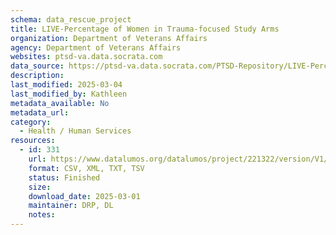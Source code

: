 ```yaml
---
schema: data_rescue_project 
title: LIVE-Percentage of Women in Trauma-focused Study Arms
organization: Department of Veterans Affairs
agency: Department of Veterans Affairs
websites: ptsd-va.data.socrata.com
data_source: https://ptsd-va.data.socrata.com/PTSD-Repository/LIVE-Percentage-of-Women-in-Trauma-focused-Study-A/m428-gu32
description: 
last_modified: 2025-03-04
last_modified_by: Kathleen
metadata_available: No
metadata_url: 
category:
  - Health / Human Services
resources:
  - id: 331
    url: https://www.datalumos.org/datalumos/project/221322/version/V1/view
    format: CSV, XML, TXT, TSV
    status: Finished
    size: 
    download_date: 2025-03-01
    maintainer: DRP, DL
    notes: 
---
```


